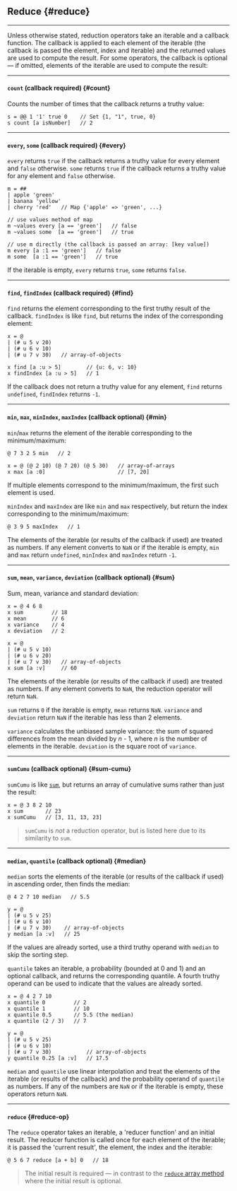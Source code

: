 ## Reduce {#reduce}

---

Unless otherwise stated, reduction operators take an iterable and a callback function. The callback is applied to each element of the iterable (the callback is passed the element, index and iterable) and the returned values are used to compute the result. For some operators, the callback is optional &mdash; if omitted, elements of the iterable are used to compute the result:

---
 
#### `count` <span class="small">(callback required)</span> {#count}

Counts the number of times that the callback returns a truthy value:

```
s = @@ 1 '1' true 0    // Set {1, "1", true, 0}
s count [a isNumber]   // 2
```

---

#### `every`, `some` <span class="small">(callback required)</span> {#every}

`every` returns `true` if the callback returns a truthy value for every element and `false` otherwise. `some` returns `true` if the callback returns a truthy value for any element and `false` otherwise.

```
m = ##
| apple 'green'
| banana 'yellow'
| cherry 'red'   // Map {'apple' => 'green', ...}

// use values method of map
m ~values every [a == 'green']   // false 
m ~values some  [a == 'green']   // true

// use m directly (the callback is passed an array: [key value])
m every [a :1 == 'green']   // false 
m some  [a :1 == 'green']   // true
```

If the iterable is empty, `every` returns `true`, `some` returns `false`.

---

#### `find`, `findIndex` <span class="small">(callback required)</span> {#find}

`find` returns the element corresponding to the first truthy result of the callback. `findIndex` is like `find`, but returns the index of the corresponding element:

```
x = @
| (# u 5 v 20)
| (# u 6 v 10)
| (# u 7 v 30)   // array-of-objects

x find [a :u > 5]        // {u: 6, v: 10}
x findIndex [a :u > 5]   // 1
```

If the callback does not return a truthy value for any element, `find` returns `undefined`, `findIndex` returns `-1`.

---

#### `min`, `max`, `minIndex`, `maxIndex` <span class="small">(callback optional)</span> {#min}

`min`/`max` returns the element of the iterable corresponding to the minimum/maximum:

```
@ 7 3 2 5 min   // 2

x = @ (@ 2 10) (@ 7 20) (@ 5 30)   // array-of-arrays
x max [a :0]                       // [7, 20]
```

If multiple elements correspond to the minimum/maximum, the first such element is used.

`minIndex` and `maxIndex` are like `min` and `max` respectively, but return the index corresponding to the minimum/maximum:

```
@ 3 9 5 maxIndex   // 1
```

The elements of the iterable (or results of the callback if used) are treated as numbers. If any element converts to `NaN` or if the iterable is empty, `min` and `max` return `undefined`, `minIndex` and `maxIndex` return `-1`.

---

#### `sum`, `mean`, `variance`, `deviation` <span class="small">(callback optional)</span> {#sum}

Sum, mean, variance and standard deviation:

```
x = @ 4 6 8
x sum         // 18
x mean        // 6
x variance    // 4
x deviation   // 2

x = @
| (# u 5 v 10)
| (# u 6 v 20)
| (# u 7 v 30)   // array-of-objects
x sum [a :v]     // 60
```

The elements of the iterable (or results of the callback if used) are treated as numbers. If any element converts to `NaN`, the reduction operator will return `NaN`.

`sum` returns `0` if the iterable is empty, `mean` returns `NaN`. `variance` and `deviation` return `NaN` if the iterable has less than 2 elements.

`variance` calculates the unbiased sample variance: the sum of squared differences from the mean divided by _n_ - 1, where _n_ is the number of elements in the iterable. `deviation` is the square root of `variance`.

---

#### `sumCumu` <span class="small">(callback optional)</span> {#sum-cumu} 

`sumCumu` is like [`sum`](#sum), but returns an array of cumulative sums rather than just the result:

```
x = @ 3 8 2 10
x sum       // 23
x sumCumu   // [3, 11, 13, 23]
```

> `sumCumu` is _not_ a reduction operator, but is listed here due to its similarity to `sum`.

---

#### `median`, `quantile` <span class="small">(callback optional)</span> {#median}

`median` sorts the elements of the iterable (or results of the callback if used) in ascending order, then finds the median:

```
@ 4 2 7 10 median   // 5.5

y = @ 
| (# u 5 v 25)
| (# u 6 v 10)
| (# u 7 v 30)    // array-of-objects
y median [a :v]   // 25
```

If the values are already sorted, use a third truthy operand with `median` to skip the sorting step.

`quantile` takes an iterable, a probability (bounded at 0 and 1) and an optional callback, and returns the corresponding quantile. A fourth truthy operand can be used to indicate that the values are already sorted.

```
x = @ 4 2 7 10 
x quantile 0         // 2
x quantile 1         // 10
x quantile 0.5       // 5.5 (the median)
x quantile (2 / 3)   // 7

y = @ 
| (# u 5 v 25)
| (# u 6 v 10)
| (# u 7 v 30)           // array-of-objects
y quantile 0.25 [a :v]   // 17.5
```

`median` and `quantile` use linear interpolation and treat the elements of the iterable (or results of the callback) and the probability operand of `quantile` as numbers. If any of the numbers are `NaN` or if the iterable is empty, these operators return `NaN`.

---

#### `reduce` {#reduce-op}

The `reduce` operator takes an iterable, a 'reducer function' and an initial result. The reducer function is called once for each element of the iterable; it is passed the 'current result', the element, the index and the iterable:

```
@ 5 6 7 reduce [a + b] 0   // 18
```

> The initial result is required &mdash; in contrast to the [`reduce` array method](https://developer.mozilla.org/en-US/docs/Web/JavaScript/Reference/Global_Objects/Array/Reduce) where the initial result is optional.